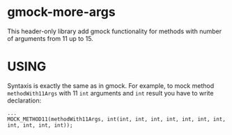 # gmock-more-args
This header-only library add gmock functionality for methods with number of arguments from 11 up to 15.

# USING
Syntaxis is exactly the same as in gmock. For example, to mock method ```methodWith11Args``` with 11  ```int``` arguments and ```int``` result you have to write declaration: 
```
...
MOCK_METHOD11(methodWith11Args, int(int, int, int, int, int, int, int, int, int, int, int));
```

